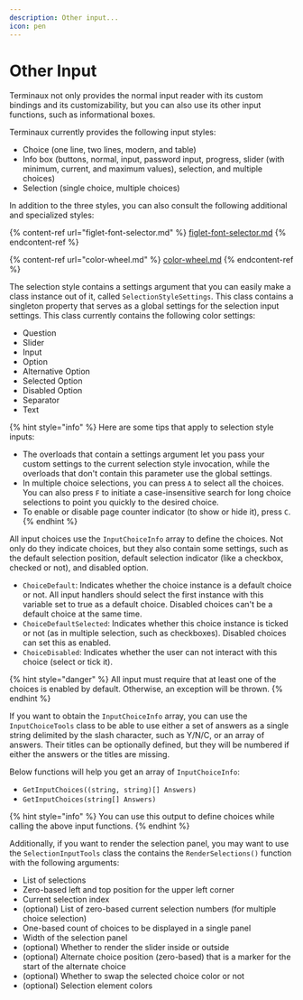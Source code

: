 ```yaml
---
description: Other input...
icon: pen
---
```


# Other Input

Terminaux not only provides the normal input reader with its custom bindings and its customizability, but you can also use its other input functions, such as informational boxes.

Terminaux currently provides the following input styles:

* Choice (one line, two lines, modern, and table)
* Info box (buttons, normal, input, password input, progress, slider (with minimum, current, and maximum values), selection, and multiple choices)
* Selection (single choice, multiple choices)

In addition to the three styles, you can also consult the following additional and specialized styles:

{% content-ref url="figlet-font-selector.md" %}
[figlet-font-selector.md](figlet-font-selector.md)
{% endcontent-ref %}

{% content-ref url="color-wheel.md" %}
[color-wheel.md](color-wheel.md)
{% endcontent-ref %}

The selection style contains a settings argument that you can easily make a class instance out of it, called `SelectionStyleSettings`. This class contains a singleton property that serves as a global settings for the selection input settings. This class currently contains the following color settings:

* Question
* Slider
* Input
* Option
* Alternative Option
* Selected Option
* Disabled Option
* Separator
* Text

{% hint style="info" %}
Here are some tips that apply to selection style inputs:

* The overloads that contain a settings argument let you pass your custom settings to the current selection style invocation, while the overloads that don't contain this parameter use the global settings.
* In multiple choice selections, you can press `A` to select all the choices. You can also press `F` to initiate a case-insensitive search for long choice selections to point you quickly to the desired choice.
* To enable or disable page counter indicator (to show or hide it), press `C`.
{% endhint %}

All input choices use the `InputChoiceInfo` array to define the choices. Not only do they indicate choices, but they also contain some settings, such as the default selection position, default selection indicator (like a checkbox, checked or not), and disabled option.

* `ChoiceDefault`: Indicates whether the choice instance is a default choice or not. All input handlers should select the first instance with this variable set to true as a default choice. Disabled choices can't be a default choice at the same time.
* `ChoiceDefaultSelected`: Indicates whether this choice instance is ticked or not (as in multiple selection, such as checkboxes). Disabled choices can set this as enabled.
* `ChoiceDisabled`: Indicates whether the user can not interact with this choice (select or tick it).

{% hint style="danger" %}
All input must require that at least one of the choices is enabled by default. Otherwise, an exception will be thrown.
{% endhint %}

If you want to obtain the `InputChoiceInfo` array, you can use the `InputChoiceTools` class to be able to use either a set of answers as a single string delimited by the slash character, such as Y/N/C, or an array of answers. Their titles can be optionally defined, but they will be numbered if either the answers or the titles are missing.

Below functions will help you get an array of `InputChoiceInfo`:

* `GetInputChoices((string, string)[] Answers)`
* `GetInputChoices(string[] Answers)`

{% hint style="info" %}
You can use this output to define choices while calling the above input functions.
{% endhint %}

Additionally, if you want to render the selection panel, you may want to use the `SelectionInputTools` class the contains the `RenderSelections()` function with the following arguments:

* List of selections
* Zero-based left and top position for the upper left corner
* Current selection index
* (optional) List of zero-based current selection numbers (for multiple choice selection)
* One-based count of choices to be displayed in a single panel
* Width of the selection panel
* (optional) Whether to render the slider inside or outside
* (optional) Alternate choice position (zero-based) that is a marker for the start of the alternate choice
* (optional) Whether to swap the selected choice color or not
* (optional) Selection element colors
